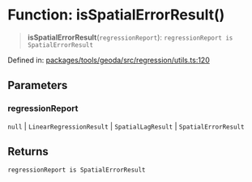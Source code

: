 # Function: isSpatialErrorResult()

> **isSpatialErrorResult**(`regressionReport`): `regressionReport is SpatialErrorResult`

Defined in: [packages/tools/geoda/src/regression/utils.ts:120](https://github.com/GeoDaCenter/openassistant/blob/28e38a23cf528ccfe10391135d12fba8d3e385da/packages/tools/geoda/src/regression/utils.ts#L120)

## Parameters

### regressionReport

`null` | `LinearRegressionResult` | `SpatialLagResult` | `SpatialErrorResult`

## Returns

`regressionReport is SpatialErrorResult`
